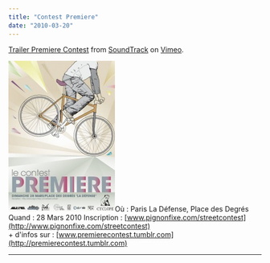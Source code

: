 ```yaml
---
title: "Contest Premiere"
date: "2010-03-20"
---
```


[Trailer Premiere Contest](http://vimeo.com/10228499) from [SoundTrack](http://vimeo.com/user3285275) on [Vimeo](http://vimeo.com).

  
[![](images/contestpremiere-212x300.jpg "contestpremiere")](http://www.guidoline.com/wp-content/uploads/2010/03/contestpremiere.jpg)Où : Paris La Défense, Place des Degrés Quand : 28 Mars 2010 Inscription : [www.pignonfixe.com/streetcontest](http://www.pignonfixe.com/streetcontest)  
\+ d'infos sur : [www.premierecontest.tumblr.com](http://premierecontest.tumblr.com)  

* * *
